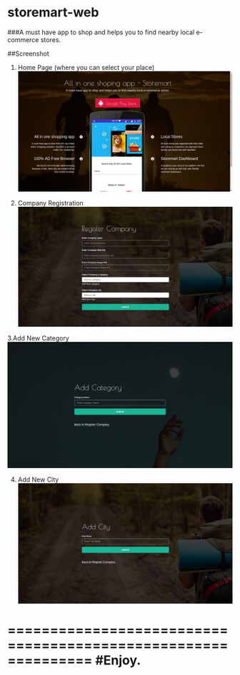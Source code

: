 # storemart-web
###A must have app to shop and helps you to find nearby local e-commerce stores.

##Screenshot

1. Home Page (where you can select your place)
![alt tag](https://github.com/Sugamm/storemart-web/blob/master/images/4.png)

2. Company Registration
![alt tag](https://github.com/Sugamm/storemart-web/blob/master/images/1.png)

3.Add New Category
![alt tag](https://github.com/Sugamm/storemart-web/blob/master/images/2.png)

4. Add New City
![alt tag](https://github.com/Sugamm/storemart-web/blob/master/images/3.png)

==============================================================
#Enjoy.
==============================================================
